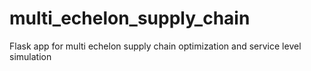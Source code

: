 # multi_echelon_supply_chain
Flask app for multi echelon supply chain optimization and service level simulation
